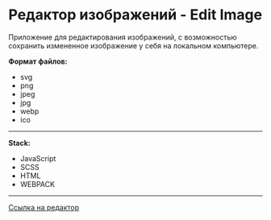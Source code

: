 # Редактор изображений - __Edit Image__

Приложение для редактирования изображений, с возможностью сохранить измененное изображение у себя на локальном компьютере.

__Формат файлов:__
* svg
* png
* jpeg
* jpg
* webp
* ico

---

__Stack:__
* JavaScript
* SCSS
* HTML
* WEBPACK

---

[Ссылка на редактор](https://alexanderokhotnichenko.github.io/edit-image/)
